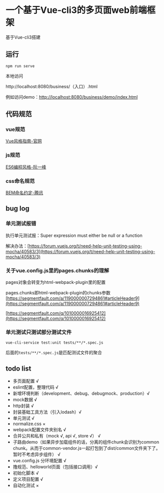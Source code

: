 # 一个基于Vue-cli3的多页面web前端框架

基于Vue-cli3搭建

## 运行

    npm run serve

本地访问

http://localhost:8080/business/（入口）.html

例如访问demo：[http://localhost:8080/business/demo/index.html](http://localhost:8080/business/demo/index.html)


## 代码规范

### vue规范

[Vue风格指南-官网](https://cn.vuejs.org/v2/style-guide/)

### js规范

[ES6编程风格-阮一峰](http://es6.ruanyifeng.com/#docs/style)

### css命名规范

[BEM命名约定-腾讯](https://github.com/Tencent/tmt-workflow/wiki/%E2%92%9B-%5B%E8%A7%84%E8%8C%83%5D--CSS-BEM-%E4%B9%A6%E5%86%99%E8%A7%84%E8%8C%83)


## bug log

### 单元测试报错

执行单元测试报：Super expression must either be null or a function

解决办法：[https://forum.vuejs.org/t/need-help-unit-testing-using-mocha/40583/3](https://forum.vuejs.org/t/need-help-unit-testing-using-mocha/40583/3)

### 关于vue.config.js里的pages.chunks的理解

pages对象会转变为html-webpack-plugin里的配置

pages.chunks即html-webpack-plugin的chunks参数[https://segmentfault.com/a/1190000007294861#articleHeader9](https://segmentfault.com/a/1190000007294861#articleHeader9)

[https://segmentfault.com/q/1010000016925412](https://segmentfault.com/q/1010000016925412)

### 单元测试只测试部分测试文件

	vue-cli-service test:unit tests/**/*.spec.js

后面的`tests/**/*.spec.js`是匹配测试文件的聚合


## todo list

* 多页面配置 √
* eslint配置，整理代码 √
* 新增环境判断（development、debug、debugmock、production）√
* mock数据 √
* http封装 √
* 封装基础工具方法（引入lodash）√
* 单元测试 √
* normalize.css ×
* webpack配置文件夹别名 √
* 合并公共和私有（mock √, api √, store √） √
* 子路由demo（如果异步加载组件的话，分离的组件chunk会识别为common chunk。从而于common-vendor.js一起打包到了dist/common文件夹下了。暂时不考虑异步组件） √
* vue.config.js 分环境配置 √
* 撸规范、helloworld页面（包括接口调用）√
* 初始化脚本 √
* 定义项目配置 √
* 自动化测试 ×
